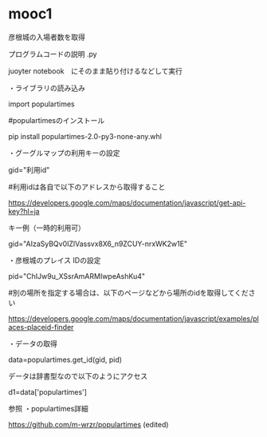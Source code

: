 # mooc1
彦根城の入場者数を取得

プログラムコードの説明 .py


juoyter notebook　にそのまま貼り付けるなどして実行




・ライブラリの読み込み

 import populartimes


#populartimesのインストール

 pip install  populartimes-2.0-py3-none-any.whl


・グーグルマップの利用キーの設定　

gid="利用id" 

#利用idは各自で以下のアドレスから取得すること

https://developers.google.com/maps/documentation/javascript/get-api-key?hl=ja


キー例（一時的利用可）

gid="AIzaSyBQv0IZlVassvx8X6_n9ZCUY-nrxWK2w1E" 



・彦根城のプレイス IDの設定　

pid="ChIJw9u_XSsrAmARMIwpeAshKu4" 


#別の場所を指定する場合は、以下のページなどから場所のidを取得してください

https://developers.google.com/maps/documentation/javascript/examples/places-placeid-finder



・データの取得

data=populartimes.get_id(gid, pid)

データは辞書型なので以下のようにアクセス

d1=data['populartimes']



参照
・populartimes詳細

https://github.com/m-wrzr/populartimes (edited)




